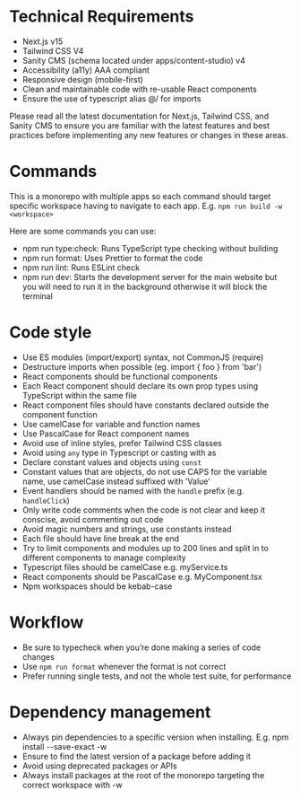 # Technical Requirements

- Next.js v15
- Tailwind CSS V4
- Sanity CMS (schema located under apps/content-studio) v4
- Accessibility (a11y) AAA compliant
- Responsive design (mobile-first)
- Clean and maintainable code with re-usable React components
- Ensure the use of typescript alias @/ for imports

Please read all the latest documentation for Next.js, Tailwind CSS, and Sanity CMS to ensure you are familiar with the latest features and best practices before implementing any new features or changes in these areas.

# Commands

This is a monorepo with multiple apps so each command should target specific workspace
having to navigate to each app.
E.g. `npm run build -w <workspace>`

Here are some commands you can use:

- npm run type:check: Runs TypeScript type checking without building
- npm run format: Uses Prettier to format the code
- npm run lint: Runs ESLint check
- npm run dev: Starts the development server for the main website but you will need to run it in the background otherwise it will block the terminal

# Code style

- Use ES modules (import/export) syntax, not CommonJS (require)
- Destructure imports when possible (eg. import { foo } from 'bar')
- React components should be functional components
- Each React component should declare its own prop types using TypeScript within the same file
- React component files should have constants declared outside the component function
- Use camelCase for variable and function names
- Use PascalCase for React component names
- Avoid use of inline styles, prefer Tailwind CSS classes
- Avoid using `any` type in Typescript or casting with as
- Declare constant values and objects using `const`
- Constant values that are objects, do not use CAPS for the variable name, use camelCase instead suffixed with 'Value'
- Event handlers should be named with the `handle` prefix (e.g. `handleClick`)
- Only write code comments when the code is not clear and keep it conscise, avoid commenting out code
- Avoid magic numbers and strings, use constants instead
- Each file should have line break at the end
- Try to limit components and modules up to 200 lines and split in to different components to manage complexity
- Typescript files should be camelCase e.g. myService.ts
- React components should be PascalCase e.g. MyComponent.tsx
- Npm workspaces should be kebab-case

# Workflow

- Be sure to typecheck when you’re done making a series of code changes
- Use `npm run format` whenever the format is not correct
- Prefer running single tests, and not the whole test suite, for performance

# Dependency management

- Always pin dependencies to a specific version when installing. E.g. npm install --save-exact -w <workspace>
- Ensure to find the latest version of a package before adding it
- Avoid using deprecated packages or APIs
- Always install packages at the root of the monorepo targeting the correct workspace with -w <workspace>
